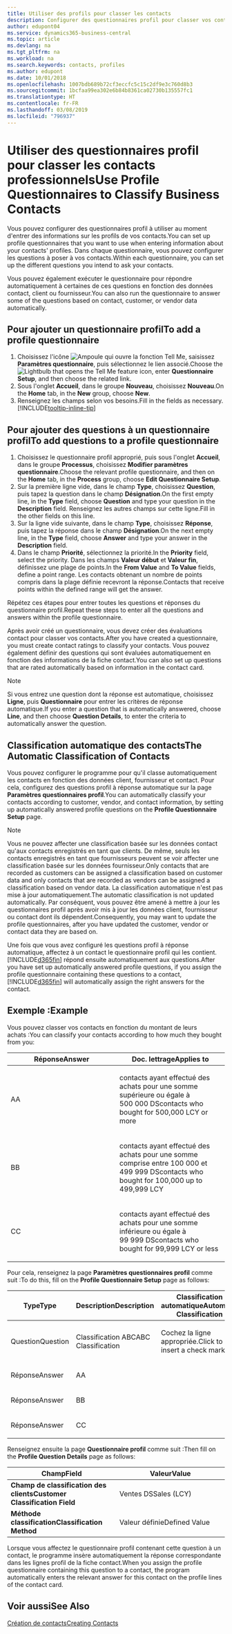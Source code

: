 ```yaml
---
title: Utiliser des profils pour classer les contacts
description: Configurer des questionnaires profil pour classer vos contacts professionnels
author: edupont04
ms.service: dynamics365-business-central
ms.topic: article
ms.devlang: na
ms.tgt_pltfrm: na
ms.workload: na
ms.search.keywords: contacts, profiles
ms.author: edupont
ms.date: 10/01/2018
ms.openlocfilehash: 1007bdb689b72cf3eccfc5c15c2df9e3c760d8b3
ms.sourcegitcommit: 1bcfaa99ea302e6b84b8361ca02730b135557fc1
ms.translationtype: HT
ms.contentlocale: fr-FR
ms.lasthandoff: 03/08/2019
ms.locfileid: "796937"
---
```

# <a name="use-profile-questionnaires-to-classify-business-contacts"></a><span data-ttu-id="9370f-103">Utiliser des questionnaires profil pour classer les contacts professionnels</span><span class="sxs-lookup"><span data-stu-id="9370f-103">Use Profile Questionnaires to Classify Business Contacts</span></span>
<span data-ttu-id="9370f-104">Vous pouvez configurer des questionnaires profil à utiliser au moment d'entrer des informations sur les profils de vos contacts.</span><span class="sxs-lookup"><span data-stu-id="9370f-104">You can set up profile questionnaires that you want to use when entering information about your contacts' profiles.</span></span> <span data-ttu-id="9370f-105">Dans chaque questionnaire, vous pouvez configurer les questions à poser à vos contacts.</span><span class="sxs-lookup"><span data-stu-id="9370f-105">Within each questionnaire, you can set up the different questions you intend to ask your contacts.</span></span>  

<span data-ttu-id="9370f-106">Vous pouvez également exécuter le questionnaire pour répondre automatiquement à certaines de ces questions en fonction des données contact, client ou fournisseur.</span><span class="sxs-lookup"><span data-stu-id="9370f-106">You can also run the questionnaire to answer some of the questions based on contact, customer, or vendor data automatically.</span></span>  

## <a name="to-add-a-profile-questionnaire"></a><span data-ttu-id="9370f-107">Pour ajouter un questionnaire profil</span><span class="sxs-lookup"><span data-stu-id="9370f-107">To add a profile questionnaire</span></span>
1.  <span data-ttu-id="9370f-108">Choisissez l'icône ![Ampoule qui ouvre la fonction Tell Me](media/ui-search/search_small.png "Dites-moi ce que vous voulez faire"), saisissez **Paramètres questionnaire**, puis sélectionnez le lien associé.</span><span class="sxs-lookup"><span data-stu-id="9370f-108">Choose the ![Lightbulb that opens the Tell Me feature](media/ui-search/search_small.png "Tell me what you want to do") icon, enter **Questionnaire Setup**, and then choose the related link.</span></span>  
2.  <span data-ttu-id="9370f-109">Sous l'onglet **Accueil**, dans le groupe **Nouveau**, choisissez **Nouveau**.</span><span class="sxs-lookup"><span data-stu-id="9370f-109">On the **Home** tab, in the **New** group, choose **New**.</span></span>  
3.  <span data-ttu-id="9370f-110">Renseignez les champs selon vos besoins.</span><span class="sxs-lookup"><span data-stu-id="9370f-110">Fill in the fields as necessary.</span></span> [!INCLUDE[tooltip-inline-tip](includes/tooltip-inline-tip_md.md)]  

## <a name="to-add-questions-to-a-profile-questionnaire"></a><span data-ttu-id="9370f-111">Pour ajouter des questions à un questionnaire profil</span><span class="sxs-lookup"><span data-stu-id="9370f-111">To add questions to a profile questionnaire</span></span>
1.  <span data-ttu-id="9370f-112">Choisissez le questionnaire profil approprié, puis sous l'onglet **Accueil**, dans le groupe **Processus**, choisissez **Modifier paramètres questionnaire**.</span><span class="sxs-lookup"><span data-stu-id="9370f-112">Choose the relevant profile questionnaire, and then on the **Home** tab, in the **Process** group, choose **Edit Questionnaire Setup**.</span></span>  
2.  <span data-ttu-id="9370f-113">Sur la première ligne vide, dans le champ **Type**, choisissez **Question**, puis tapez la question dans le champ **Désignation**.</span><span class="sxs-lookup"><span data-stu-id="9370f-113">On the first empty line, in the **Type** field, choose **Question** and type your question in the **Description** field.</span></span> <span data-ttu-id="9370f-114">Renseignez les autres champs sur cette ligne.</span><span class="sxs-lookup"><span data-stu-id="9370f-114">Fill in the other fields on this line.</span></span>  
3.  <span data-ttu-id="9370f-115">Sur la ligne vide suivante, dans le champ **Type**, choisissez **Réponse**, puis tapez la réponse dans le champ **Désignation**.</span><span class="sxs-lookup"><span data-stu-id="9370f-115">On the next empty line, in the **Type** field, choose **Answer** and type your answer in the **Description** field.</span></span>  
4.  <span data-ttu-id="9370f-116">Dans le champ **Priorité**, sélectionnez la priorité.</span><span class="sxs-lookup"><span data-stu-id="9370f-116">In the **Priority** field, select the priority.</span></span> <span data-ttu-id="9370f-117">Dans les champs **Valeur début** et **Valeur fin**, définissez une plage de points.</span><span class="sxs-lookup"><span data-stu-id="9370f-117">In the **From Value** and **To Value** fields, define a point range.</span></span> <span data-ttu-id="9370f-118">Les contacts obtenant un nombre de points compris dans la plage définie recevront la réponse.</span><span class="sxs-lookup"><span data-stu-id="9370f-118">Contacts that receive points within the defined range will get the answer.</span></span>  

<span data-ttu-id="9370f-119">Répétez ces étapes pour entrer toutes les questions et réponses du questionnaire profil.</span><span class="sxs-lookup"><span data-stu-id="9370f-119">Repeat these steps to enter all the questions and answers within the profile questionnaire.</span></span>

<span data-ttu-id="9370f-120">Après avoir créé un questionnaire, vous devez créer des évaluations contact pour classer vos contacts.</span><span class="sxs-lookup"><span data-stu-id="9370f-120">After you have created a questionnaire, you must create contact ratings to classify your contacts.</span></span> <span data-ttu-id="9370f-121">Vous pouvez également définir des questions qui sont évaluées automatiquement en fonction des informations de la fiche contact.</span><span class="sxs-lookup"><span data-stu-id="9370f-121">You can also set up questions that are rated automatically based on information in the contact card.</span></span>  

> [!NOTE]
> <span data-ttu-id="9370f-122">Si vous entrez une question dont la réponse est automatique, choisissez <STRONG>Ligne</STRONG>, puis <STRONG>Questionnaire</STRONG> pour entrer les critères de réponse automatique.</span><span class="sxs-lookup"><span data-stu-id="9370f-122">If you enter a question that is automatically answered, choose <STRONG>Line</STRONG>, and then choose <STRONG>Question Details</STRONG>, to enter the criteria to automatically answer the question.</span></span>

## <a name="the-automatic-classification-of-contacts"></a><span data-ttu-id="9370f-123">Classification automatique des contacts</span><span class="sxs-lookup"><span data-stu-id="9370f-123">The Automatic Classification of Contacts</span></span>
<span data-ttu-id="9370f-124">Vous pouvez configurer le programme pour qu'il classe automatiquement les contacts en fonction des données client, fournisseur et contact. Pour cela, configurez des questions profil à réponse automatique sur la page **Paramètres questionnaires profil**.</span><span class="sxs-lookup"><span data-stu-id="9370f-124">You can automatically classify your contacts according to customer, vendor, and contact information, by setting up automatically answered profile questions on the **Profile Questionnaire Setup** page.</span></span>  

> [!NOTE]
> <span data-ttu-id="9370f-125">Vous ne pouvez affecter une classification basée sur les données contact qu'aux contacts enregistrés en tant que clients. De même, seuls les contacts enregistrés en tant que fournisseurs peuvent se voir affecter une classification basée sur les données fournisseur.</span><span class="sxs-lookup"><span data-stu-id="9370f-125">Only contacts that are recorded as customers can be assigned a classification based on customer data and only contacts that are recorded as vendors can be assigned a classification based on vendor data.</span></span> <span data-ttu-id="9370f-126">La classification automatique n'est pas mise à jour automatiquement.</span><span class="sxs-lookup"><span data-stu-id="9370f-126">The automatic classification is not updated automatically.</span></span> <span data-ttu-id="9370f-127">Par conséquent, vous pouvez être amené à mettre à jour les questionnaires profil après avoir mis à jour les données client, fournisseur ou contact dont ils dépendent.</span><span class="sxs-lookup"><span data-stu-id="9370f-127">Consequently, you may want to update the profile questionnaires, after you have updated the customer, vendor or contact data they are based on.</span></span>  

<span data-ttu-id="9370f-128">Une fois que vous avez configuré les questions profil à réponse automatique, affectez à un contact le questionnaire profil qui les contient. [!INCLUDE[d365fin](includes/d365fin_md.md)] répond ensuite automatiquement aux questions.</span><span class="sxs-lookup"><span data-stu-id="9370f-128">After you have set up automatically answered profile questions, if you assign the profile questionnaire containing these questions to a contact, [!INCLUDE[d365fin](includes/d365fin_md.md)] will automatically assign the right answers for the contact.</span></span>  

## <a name="example"></a><span data-ttu-id="9370f-129">Exemple :</span><span class="sxs-lookup"><span data-stu-id="9370f-129">Example</span></span>
<span data-ttu-id="9370f-130">Vous pouvez classer vos contacts en fonction du montant de leurs achats :</span><span class="sxs-lookup"><span data-stu-id="9370f-130">You can classify your contacts according to how much they bought from you:</span></span>

<table>
<colgroup>
<col style="width: 50%" />
<col style="width: 50%" />
</colgroup>
<thead>
<tr class="header">
<th><span data-ttu-id="9370f-131"><strong>Réponse</strong></span><span class="sxs-lookup"><span data-stu-id="9370f-131"><strong>Answer</strong></span></span></th>
<th><span data-ttu-id="9370f-132"><strong>Doc. lettrage</strong></span><span class="sxs-lookup"><span data-stu-id="9370f-132"><strong>Applies to</strong></span></span></th>
</tr>
</thead>
<tbody>
<tr class="odd">
<td><p><span data-ttu-id="9370f-133">A</span><span class="sxs-lookup"><span data-stu-id="9370f-133">A</span></span></p></td>
<td><p><span data-ttu-id="9370f-134">contacts ayant effectué des achats pour une somme supérieure ou égale à 500 000 DS</span><span class="sxs-lookup"><span data-stu-id="9370f-134">contacts who bought for 500,000 LCY or more</span></span></p></td>
</tr>
<tr class="even">
<td><p><span data-ttu-id="9370f-135">B</span><span class="sxs-lookup"><span data-stu-id="9370f-135">B</span></span></p></td>
<td><p><span data-ttu-id="9370f-136">contacts ayant effectué des achats pour une somme comprise entre 100 000 et 499 999 DS</span><span class="sxs-lookup"><span data-stu-id="9370f-136">contacts who bought for 100,000 up to 499,999 LCY</span></span></p></td>
</tr>
<tr class="odd">
<td><p><span data-ttu-id="9370f-137">C</span><span class="sxs-lookup"><span data-stu-id="9370f-137">C</span></span></p></td>
<td><p><span data-ttu-id="9370f-138">contacts ayant effectué des achats pour une somme inférieure ou égale à 99 999 DS</span><span class="sxs-lookup"><span data-stu-id="9370f-138">contacts who bought for 99,999 LCY or less</span></span></p></td>
</tr>
</tbody>
</table>

<span data-ttu-id="9370f-139">Pour cela, renseignez la page **Paramètres questionnaires profil** comme suit :</span><span class="sxs-lookup"><span data-stu-id="9370f-139">To do this, fill on the **Profile Questionnaire Setup** page as follows:</span></span>


<table>
<colgroup>
<col style="width: 20%" />
<col style="width: 20%" />
<col style="width: 20%" />
<col style="width: 20%" />
<col style="width: 20%" />
</colgroup>
<thead>
<tr class="header">
<th><span data-ttu-id="9370f-140"><strong>Type</strong></span><span class="sxs-lookup"><span data-stu-id="9370f-140"><strong>Type</strong></span></span></th>
<th><span data-ttu-id="9370f-141"><strong>Description</strong></span><span class="sxs-lookup"><span data-stu-id="9370f-141"><strong>Description</strong></span></span></th>
<th><span data-ttu-id="9370f-142"><strong>Classification automatique</strong></span><span class="sxs-lookup"><span data-stu-id="9370f-142"><strong>Automatic Classification</strong></span></span></th>
<th><span data-ttu-id="9370f-143"><strong>Valeur début</strong></span><span class="sxs-lookup"><span data-stu-id="9370f-143"><strong>From Value</strong></span></span></th>
<th><span data-ttu-id="9370f-144"><strong>Valeur fin</strong></span><span class="sxs-lookup"><span data-stu-id="9370f-144"><strong>To Value</strong></span></span></th>
</tr>
</thead>
<tbody>
<tr class="odd">
<td><p><span data-ttu-id="9370f-145">Question</span><span class="sxs-lookup"><span data-stu-id="9370f-145">Question</span></span></p></td>
<td><p><span data-ttu-id="9370f-146">Classification ABC</span><span class="sxs-lookup"><span data-stu-id="9370f-146">ABC Classification</span></span></p></td>
<td><p><span data-ttu-id="9370f-147">Cochez la ligne appropriée.</span><span class="sxs-lookup"><span data-stu-id="9370f-147">Click to insert a check mark</span></span></p></td>
<td><p> </p></td>
<td><p> </p></td>
</tr>
<tr class="even">
<td><p><span data-ttu-id="9370f-148">Réponse</span><span class="sxs-lookup"><span data-stu-id="9370f-148">Answer</span></span></p></td>
<td><p><span data-ttu-id="9370f-149">A</span><span class="sxs-lookup"><span data-stu-id="9370f-149">A</span></span></p></td>
<td><p> </p></td>
<td><p><span data-ttu-id="9370f-150">500,000</span><span class="sxs-lookup"><span data-stu-id="9370f-150">500,000</span></span></p></td>
<td><p> </p></td>
</tr>
<tr class="odd">
<td><p><span data-ttu-id="9370f-151">Réponse</span><span class="sxs-lookup"><span data-stu-id="9370f-151">Answer</span></span></p></td>
<td><p><span data-ttu-id="9370f-152">B</span><span class="sxs-lookup"><span data-stu-id="9370f-152">B</span></span></p></td>
<td><p> </p></td>
<td><p><span data-ttu-id="9370f-153">100,000</span><span class="sxs-lookup"><span data-stu-id="9370f-153">100,000</span></span></p></td>
<td><p><span data-ttu-id="9370f-154">499,999</span><span class="sxs-lookup"><span data-stu-id="9370f-154">499,999</span></span></p></td>
</tr>
<tr class="even">
<td><p><span data-ttu-id="9370f-155">Réponse</span><span class="sxs-lookup"><span data-stu-id="9370f-155">Answer</span></span></p></td>
<td><p><span data-ttu-id="9370f-156">C</span><span class="sxs-lookup"><span data-stu-id="9370f-156">C</span></span></p></td>
<td><p> </p></td>
<td><p> </p></td>
<td><p><span data-ttu-id="9370f-157">99,999</span><span class="sxs-lookup"><span data-stu-id="9370f-157">99,999</span></span></p></td>
</tr>
</tbody>
</table>

<span data-ttu-id="9370f-158">Renseignez ensuite la page **Questionnaire profil** comme suit :</span><span class="sxs-lookup"><span data-stu-id="9370f-158">Then fill on the **Profile Question Details** page as follows:</span></span>
<table>
<colgroup>
<col style="width: 50%" />
<col style="width: 50%" />
</colgroup>
<thead>
<tr class="header">
<th><span data-ttu-id="9370f-159"><strong>Champ</strong></span><span class="sxs-lookup"><span data-stu-id="9370f-159"><strong>Field</strong></span></span></th>
<th><span data-ttu-id="9370f-160"><strong>Valeur</strong></span><span class="sxs-lookup"><span data-stu-id="9370f-160"><strong>Value</strong></span></span></th>
</tr>
</thead>
<tbody>
<tr>
<td><span data-ttu-id="9370f-161"><strong>Champ de classification des clients</strong></span><span class="sxs-lookup"><span data-stu-id="9370f-161"><strong>Customer Classification Field</strong></span></span></td>
<td><span data-ttu-id="9370f-162"><emphasis>Ventes DS</emphasis></span><span class="sxs-lookup"><span data-stu-id="9370f-162"><emphasis>Sales (LCY)</emphasis></span></span></td>
</tr>
<tr>
<td><span data-ttu-id="9370f-163"><strong>Méthode classification</strong></span><span class="sxs-lookup"><span data-stu-id="9370f-163"><strong>Classification Method</strong></span></span></td>
<td><span data-ttu-id="9370f-164"><emphasis>Valeur définie</emphasis></span><span class="sxs-lookup"><span data-stu-id="9370f-164"><emphasis>Defined Value</emphasis></span></span></td>
</tr>
</tbody>
</table>

<span data-ttu-id="9370f-165">Lorsque vous affectez le questionnaire profil contenant cette question à un contact, le programme insère automatiquement la réponse correspondante dans les lignes profil de la fiche contact.</span><span class="sxs-lookup"><span data-stu-id="9370f-165">When you assign the profile questionnaire containing this question to a contact, the program automatically enters the relevant answer for this contact on the profile lines of the contact card.</span></span>

## <a name="see-also"></a><span data-ttu-id="9370f-166">Voir aussi</span><span class="sxs-lookup"><span data-stu-id="9370f-166">See Also</span></span>
[<span data-ttu-id="9370f-167">Création de contacts</span><span class="sxs-lookup"><span data-stu-id="9370f-167">Creating Contacts</span></span>](marketing-create-contact-companies.md)  
